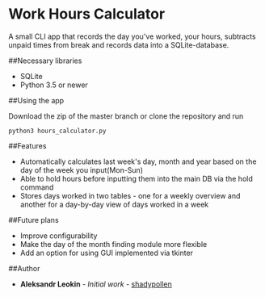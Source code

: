 # Work Hours Calculator

A small CLI app that records the day you've worked, your hours, subtracts unpaid times from break and records data into a SQLite-database.

##Necessary libraries
* SQLite
* Python 3.5 or newer

##Using the app

Download the zip of the master branch or clone the repository and run
```
python3 hours_calculator.py
```

##Features

* Automatically calculates last week's day, month and year based on the day of the week you input(Mon-Sun)
* Able to hold hours before inputting them into the main DB via the hold command
* Stores days worked in two tables - one for a weekly overview and another for a day-by-day view of days worked in a week

##Future plans

* Improve configurability
* Make the day of the month finding module more flexible
* Add an option for using GUI implemented via tkinter

##Author

* **Aleksandr Leokin** - *Initial work* - [shadypollen](https://github.com/shadypollen)
